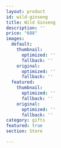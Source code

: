 ```yaml
---
layout: product
id: wild-ginseng
title: Wild Ginseng
description: ''
price: "688"
images:
  default:
    thumbnail:
      optimized: ''
      fallback: ''
    original:
      optimized: ''
      fallback: ''
  featured:
    thumbnail:
      optimized: ''
      fallback: ''
    original:
      optimized: ''
      fallback: ''
category: gifts
featured: true
section: Store

---
```

